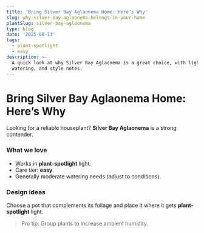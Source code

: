 ```yaml
---
title: 'Bring Silver Bay Aglaonema Home: Here’s Why'
slug: why-silver-bay-aglaonema-belongs-in-your-home
plantSlug: silver-bay-aglaonema
type: blog
date: '2025-08-13'
tags:
  - plant-spotlight
  - easy
description: >-
  A quick look at why Silver Bay Aglaonema is a great choice, with light,
  watering, and style notes.
---
```

# Bring Silver Bay Aglaonema Home: Here’s Why

Looking for a reliable houseplant? **Silver Bay Aglaonema** is a strong contender.

### What we love
- Works in **plant-spotlight** light.
- Care tier: **easy**.
- Generally moderate watering needs (adjust to conditions).

### Design ideas
Choose a pot that complements its foliage and place it where it gets **plant-spotlight** light.
  
> Pro tip: Group plants to increase ambient humidity.
